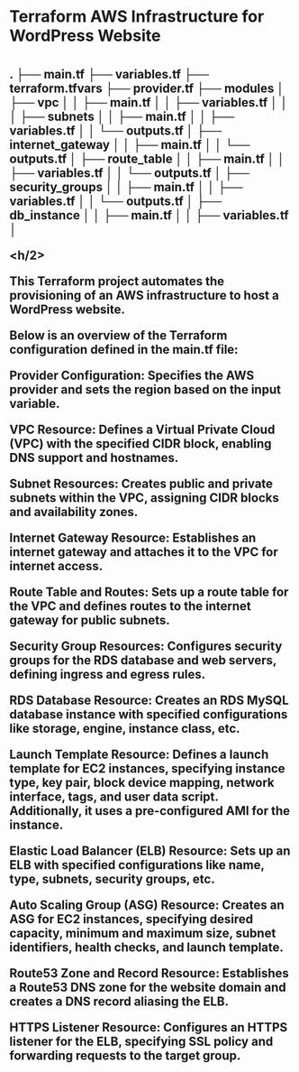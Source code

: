 <h1> Terraform AWS Infrastructure for WordPress Website <h1>

<h2>
.
├── main.tf
├── variables.tf
├── terraform.tfvars
├── provider.tf
├── modules
│   ├── vpc
│   │   ├── main.tf
│   │   ├── variables.tf
│   │  
│   ├── subnets
│   │   ├── main.tf
│   │   ├── variables.tf
│   │   └── outputs.tf
│   ├── internet_gateway
│   │   ├── main.tf
│   │   └── outputs.tf
│   ├── route_table
│   │   ├── main.tf
│   │   ├── variables.tf
│   │   └── outputs.tf
│   ├── security_groups
│   │   ├── main.tf
│   │   ├── variables.tf
│   │   └── outputs.tf
│   ├── db_instance
│   │   ├── main.tf
│   │   ├── variables.tf
│

<h/2>

This Terraform project automates the provisioning of an AWS infrastructure to host a WordPress website. 

Below is an overview of the Terraform configuration defined in the main.tf file:

Provider Configuration: Specifies the AWS provider and sets the region based on the input variable.

VPC Resource: Defines a Virtual Private Cloud (VPC) with the specified CIDR block, enabling DNS support and hostnames.

Subnet Resources: Creates public and private subnets within the VPC, assigning CIDR blocks and availability zones.

Internet Gateway Resource: Establishes an internet gateway and attaches it to the VPC for internet access.

Route Table and Routes: Sets up a route table for the VPC and defines routes to the internet gateway for public subnets.

Security Group Resources: Configures security groups for the RDS database and web servers, defining ingress and egress rules.

RDS Database Resource: Creates an RDS MySQL database instance with specified configurations like storage, engine, instance class, etc.

Launch Template Resource: Defines a launch template for EC2 instances, specifying instance type, key pair, block device mapping, network interface, tags, and user data script. Additionally, it uses a pre-configured AMI for the instance.

Elastic Load Balancer (ELB) Resource: Sets up an ELB with specified configurations like name, type, subnets, security groups, etc.

Auto Scaling Group (ASG) Resource: Creates an ASG for EC2 instances, specifying desired capacity, minimum and maximum size, subnet identifiers, health checks, and launch template.

Route53 Zone and Record Resource: Establishes a Route53 DNS zone for the website domain and creates a DNS record aliasing the ELB.

HTTPS Listener Resource: Configures an HTTPS listener for the ELB, specifying SSL policy and forwarding requests to the target group.
